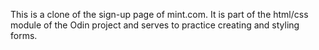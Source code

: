 This is a clone of the sign-up page of mint.com. It is part of the html/css module of the Odin project and serves to practice creating and styling forms.
